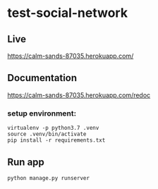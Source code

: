 # test-social-network
## Live
https://calm-sands-87035.herokuapp.com/


## Documentation 

https://calm-sands-87035.herokuapp.com/redoc

### setup environment:
```
virtualenv -p python3.7 .venv
source .venv/bin/activate
pip install -r requirements.txt
```
## Run app
```
python manage.py runserver
```
